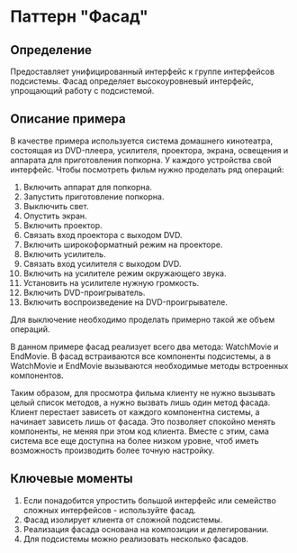 # Паттерн "Фасад"
## Определение
Предоставляет унифицированный интерфейс к группе интерфейсов подсистемы. Фасад
определяет высокоуровневый интерфейс, упрощающий работу с подсистемой.

## Описание примера
В качестве примера используется система домашнего кинотеатра, состоящая из
DVD-плеера, усилителя, проектора, экрана, освещения и аппарата для приготовления
попкорна. У каждого устройства свой интерфейс. Чтобы посмотреть фильм нужно
проделать ряд операций:
1. Включить аппарат для попкорна.
2. Запустить приготовление попкорна.
3. Выключить свет.
4. Опустить экран.
5. Включить проектор.
6. Связать вход проектора с выходом DVD.
7. Включить широкоформатный режим на проекторе.
8. Включить усилитель.
9. Связать вход усилителя с выходом DVD.
10. Включить на усилителе режим окружающего звука.
11. Установить на усилителе нужную громкость.
12. Включить DVD-проигрыватель.
13. Включить воспроизведение на DVD-проигрывателе.

Для выключение необходимо проделать примерно такой же объем операций.

В данном примере фасад реализует всего два метода: WatchMovie и EndMovie.
В фасад встраиваются все компоненты подсистемы, а в WatchMovie и EndMovie
вызываются необходимые методы встроенных компонентов.

Таким образом, для просмотра фильма клиенту не нужно вызывать целый список методов, а нужно вызвать
лишь один метод фасада. Клиент перестает зависеть от каждого компонентна системы,
а начинает зависеть лишь от фасада. Это позволяет спокойно менять компоненты, не
меняя при этом код клиента. Вместе с этим, сама система все еще доступна на
более низком уровне, чтоб иметь возможность производить более точную настройку.

## Ключевые моменты
1. Если понадобится упростить большой интерфейс или семейство сложных интерфейсов -
используйте фасад.
2. Фасад изолирует клиента от сложной подсистемы.
3. Реализация фасада основана на композиции и делегировании.
4. Для подсистемы можно реализовать несколько фасадов.
